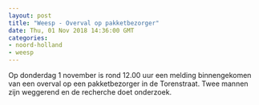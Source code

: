 ```yaml
---
layout: post
title: "Weesp - Overval op pakketbezorger"
date: Thu, 01 Nov 2018 14:36:00 GMT
categories: 
- noord-holland 
- weesp 
---
```


Op donderdag 1 november is rond 12.00 uur een melding binnengekomen van een overval op een pakketbezorger  in de Torenstraat.  Twee mannen zijn weggerend en de recherche doet onderzoek.
